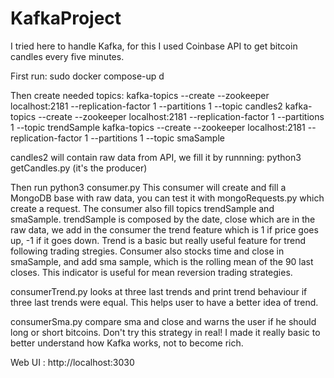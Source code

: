 # KafkaProject



I tried here to handle Kafka, for this I used Coinbase API to get bitcoin candles every five minutes.

First run: sudo docker compose-up d

Then create needed topics: 
kafka-topics --create --zookeeper localhost:2181 --replication-factor 1 --partitions 1 --topic candles2 
kafka-topics --create --zookeeper localhost:2181 --replication-factor 1 --partitions 1 --topic trendSample 
kafka-topics --create --zookeeper localhost:2181 --replication-factor 1 --partitions 1 --topic smaSample

candles2 will contain raw data from API, we fill it by runnning: python3 getCandles.py (it's the producer)

Then run python3 consumer.py This consumer will create and fill a MongoDB base with raw data, you can test it with mongoRequests.py which create a request. The consumer also fill topics trendSample and smaSample. trendSample is composed by the date, close which are in the raw data, we add in the consumer the trend feature which is 1 if price goes up, -1 if it goes down. Trend is a basic but really useful feature for trend following trading stregies. Consumer also stocks time and close in smaSample, and add sma sample, which is the rolling mean of the 90 last closes. This indicator is useful for mean reversion trading strategies.

consumerTrend.py looks at three last trends and print trend behaviour if three last trends were equal. This helps user to have a better idea of trend.

consumerSma.py compare sma and close and warns the user if he should long or short bitcoins. Don't try this strategy in real! I made it really basic to better understand how Kafka works, not to become rich.

Web UI : http://localhost:3030
